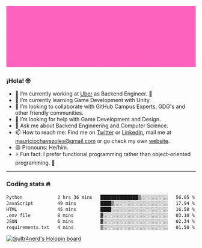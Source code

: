 ![Banner](banner.gif)

### ¡Hola! 🤓

- 🔭 I’m currently working at [Uber](https://uber.com) as Backend Engineer. 🚗
- 🌱 I’m currently learning Game Development with Unity.
- 👯 I’m looking to collaborate with GitHub Campus Experts, GDG's and other friendly communities.
- 🤔 I’m looking for help with Game Development and Design.
- 💬 Ask me about Backend Engineering and Computer Science.
- 📫 How to reach me: Find me on [Twitter](https://twitter.com/ultr4nerd) or [LinkedIn](https://www.linkedin.com/in/ultr4nerd), mail me at [mauriciochavezolea@gmail.com](mailto:mauriciochavezolea@gmail.com) or go check my own [website](https://mauriciochavez.dev).
- 😄 Pronouns: He/him. 
- ⚡ Fun fact: I prefer functional programming rather than object-oriented programming. 🤭
---

### Coding stats 🔥

<!--START_SECTION:waka-->

```text
Python             2 hrs 36 mins   ██████████████▒░░░░░░░░░░   56.85 %
JavaScript         49 mins         ████▒░░░░░░░░░░░░░░░░░░░░   17.94 %
HTML               45 mins         ████░░░░░░░░░░░░░░░░░░░░░   16.58 %
.env file          8 mins          ▓░░░░░░░░░░░░░░░░░░░░░░░░   03.10 %
JSON               6 mins          ▓░░░░░░░░░░░░░░░░░░░░░░░░   02.34 %
requirements.txt   4 mins          ▒░░░░░░░░░░░░░░░░░░░░░░░░   01.50 %
```

<!--END_SECTION:waka-->

[![@ultr4nerd's Holopin board](https://holopin.me/ultr4nerd)](https://holopin.io/@ultr4nerd)
